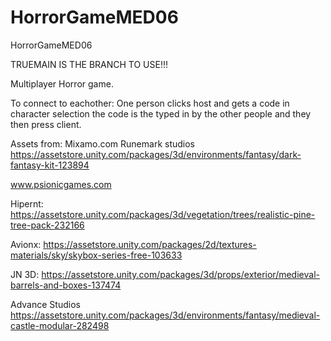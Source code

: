 # HorrorGameMED06
HorrorGameMED06

TRUEMAIN IS THE BRANCH TO USE!!!

Multiplayer Horror game. 

To connect to eachother: 
One person clicks host and gets a code in character selection
the code is the typed in by the other people and they then press client. 


Assets from: 
Mixamo.com 
Runemark studios  https://assetstore.unity.com/packages/3d/environments/fantasy/dark-fantasy-kit-123894 

www.psionicgames.com

Hipernt: https://assetstore.unity.com/packages/3d/vegetation/trees/realistic-pine-tree-pack-232166

Avionx: https://assetstore.unity.com/packages/2d/textures-materials/sky/skybox-series-free-103633

JN 3D: https://assetstore.unity.com/packages/3d/props/exterior/medieval-barrels-and-boxes-137474 

Advance Studios https://assetstore.unity.com/packages/3d/environments/fantasy/medieval-castle-modular-282498 

